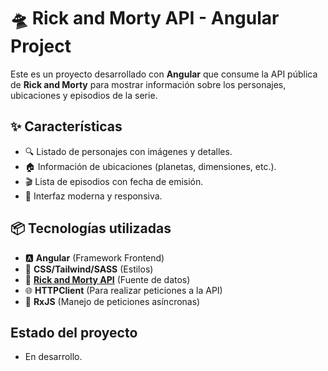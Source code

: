 # 🛸 Rick and Morty API - Angular Project

Este es un proyecto desarrollado con **Angular** que consume la API pública de **Rick and Morty** para mostrar información sobre los personajes, ubicaciones y episodios de la serie.

## ✨ **Características**

- 🔍 Listado de personajes con imágenes y detalles.
- 🏠 Información de ubicaciones (planetas, dimensiones, etc.).
- 🎬 Lista de episodios con fecha de emisión.
- 🎨 Interfaz moderna y responsiva.

## 📦 **Tecnologías utilizadas**

- 🅰️ **Angular** (Framework Frontend)
- 🎨 **CSS/Tailwind/SASS** (Estilos)
- 🔗 **[Rick and Morty API](https://rickandmortyapi.com/)** (Fuente de datos)
- 🌐 **HTTPClient** (Para realizar peticiones a la API)
- 🔄 **RxJS** (Manejo de peticiones asíncronas)

## **Estado del proyecto**

- En desarrollo.
